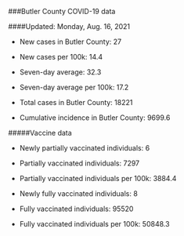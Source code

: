 ###Butler County COVID-19 data



####Updated: Monday, Aug. 16, 2021

- New cases in Butler County: 27

- New cases per 100k: 14.4

- Seven-day average: 32.3

- Seven-day average per 100k: 17.2

- Total cases in Butler County: 18221

- Cumulative incidence in Butler County: 9699.6

#####Vaccine data



- Newly partially vaccinated individuals: 6

- Partially vaccinated individuals: 7297

- Partially vaccinated individuals per 100k: 3884.4

- Newly fully vaccinated individuals: 8

- Fully vaccinated individuals: 95520

- Fully vaccinated individuals per 100k: 50848.3